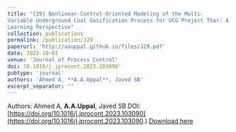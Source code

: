 ```yaml
---
title: "[29] Nonlinear-Control-Oriented Modeling of the Multi-
Variable Underground Coal Gasification Process for UCG Project Thar: A Machine
Learning Perspective"
collection: publications
permalink: /publication/J29
paperurl: 'http://aauppal.github.io/files/J29.pdf'
date: 2023-10-01
venue: 'Journal of Process Control'
doi: 10.1016/j.jprocont.2023.103090'
pubtype: 'journal'
authors: 'Ahmed A, **A.A.Uppal**, Javed SB'
excerpt_separator: ""
---
```

Authors: Ahmed A, **A.A.Uppal**, Javed SB
DOI: [https://doi.org/10.1016/j.jprocont.2023.103090](https://doi.org/10.1016/j.jprocont.2023.103090.)
[Download here](https://aauppal.github.io/files/J29.pdf)
